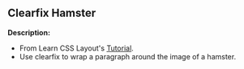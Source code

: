 ## Clearfix Hamster

**Description:**
- From Learn CSS Layout's [Tutorial](http://learnlayout.com/clearfix.html).
- Use clearfix to wrap a paragraph around the image of a hamster.